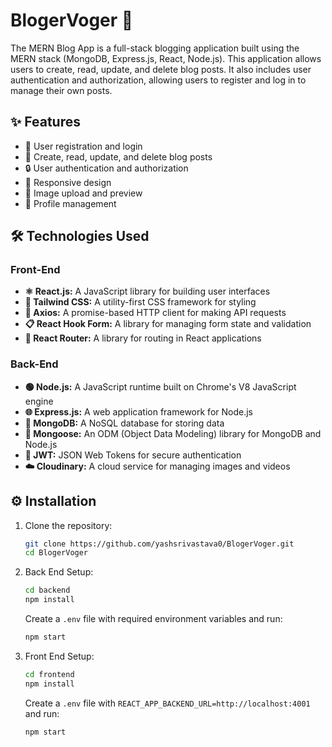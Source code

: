 # BlogerVoger 🚀

The MERN Blog App is a full-stack blogging application built using the MERN stack (MongoDB, Express.js, React, Node.js). This application allows users to create, read, update, and delete blog posts. It also includes user authentication and authorization, allowing users to register and log in to manage their own posts. 

## ✨ Features

- 🔐 User registration and login
- 📝 Create, read, update, and delete blog posts
- 🔒 User authentication and authorization
- 📱 Responsive design
- 📸 Image upload and preview
- 👤 Profile management

## 🛠 Technologies Used

### Front-End

- **⚛️ React.js:** A JavaScript library for building user interfaces
- **🎨 Tailwind CSS:** A utility-first CSS framework for styling
- **📡 Axios:** A promise-based HTTP client for making API requests
- **📋 React Hook Form:** A library for managing form state and validation
- **🚦 React Router:** A library for routing in React applications

### Back-End

- **🟢 Node.js:** A JavaScript runtime built on Chrome's V8 JavaScript engine
- **🌐 Express.js:** A web application framework for Node.js
- **🍃 MongoDB:** A NoSQL database for storing data
- **🔗 Mongoose:** An ODM (Object Data Modeling) library for MongoDB and Node.js
- **🔑 JWT:** JSON Web Tokens for secure authentication
- **☁️ Cloudinary:** A cloud service for managing images and videos

## ⚙️ Installation

1. Clone the repository:
    ```sh
    git clone https://github.com/yashsrivastava0/BlogerVoger.git
    cd BlogerVoger
    ```
2. Back End Setup:
    ```sh
    cd backend
    npm install
    ```
    Create a `.env` file with required environment variables and run:
    ```sh
    npm start
    ```
3. Front End Setup:
    ```sh
    cd frontend
    npm install
    ```
    Create a `.env` file with `REACT_APP_BACKEND_URL=http://localhost:4001` and run:
    ```sh
    npm start
    ```
